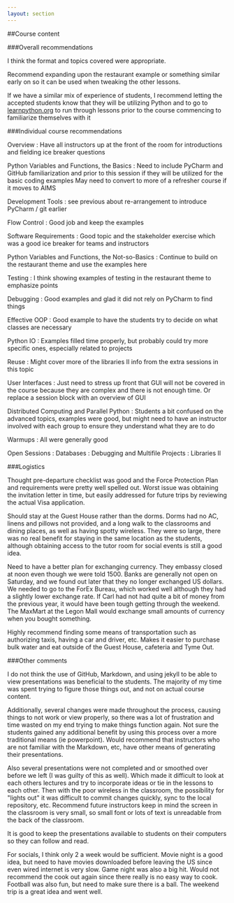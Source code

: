 ```yaml
---
layout: section
---
```

##Course content

###Overall recommendations

I think the format and topics covered were appropriate.

Recommend expanding upon the restaurant example or something similar early on so
it can be used when tweaking the other lessons.

If we have a similar mix of experience of students, I recommend letting the
accepted students know that they will be utilizing Python and to go to
[learnpython.org](http://learnpython.org) to run through lessons prior to the course commencing to
familiarize themselves with it

###Individual course recommendations

Overview
:	Have all instructors up at the front of the room for introductions and fielding ice breaker questions

Python Variables and Functions, the Basics
:	Need to include PyCharm and GitHub familiarization and prior to this session
if they will be utilized for the basic coding examples
May need to convert to more of a refresher course if it moves to AIMS

Development Tools
:	see previous about re-arrangement to introduce PyCharm / git earlier

Flow Control
:	Good job and keep the examples

Software Requirements
:	Good topic and the stakeholder exercise which was a good ice breaker for teams and instructors

Python Variables and Functions, the Not-so-Basics
:	Continue to build on the restaurant theme and use the examples here

Testing
:	I think showing examples of testing in the restaurant theme to emphasize points

Debugging
: Good examples and glad it did not rely on PyCharm to find things

Effective OOP
:	Good example to have the students try to decide on what classes are necessary

Python IO
:	Examples filled time properly, but probably could try more specific ones, especially related to projects

Reuse
:	Might cover more of the libraries II info from the extra sessions in this topic

User Interfaces
:	Just need to stress up front that GUI will not be covered in the course
because they are complex and there is not enough time. Or replace a session
block with an overview of GUI

Distributed Computing and Parallel Python
:	Students a bit confused on the advanced topics, examples were good, but might
need to have an instructor involved with each group to ensure they understand
what they are to do

Warmups
: All were generally good

Open Sessions
: Databases
: Debugging and Multifile Projects
: Libraries II


###Logistics

Thought pre-departure checklist was good and the Force Protection Plan and
requirements were pretty well spelled out.  Worst issue was obtaining the
invitation letter in time, but easily addressed for future trips by reviewing
the actual Visa application.

Should stay at the Guest House rather than the dorms.  Dorms had no AC, linens
and pillows not provided, and a long walk to the classrooms and dining places,
as well as having spotty wireless. They were so large, there was no real benefit
for staying in the same location as the students, although obtaining access to
the tutor room for social events is still a good idea.

Need to have a better plan for exchanging currency.  They embassy closed at noon
even though we were told 1500.  Banks are generally not open on Saturday, and we
found out later that they no longer exchanged US dollars.  We needed to go to
the ForEx Bureau, which worked well although they had a slightly lower exchange
rate.  If Carl had not had quite a bit of money from the previous
year, it would have been tough getting through the weekend.  The MaxMart at the
Legon Mall would exchange small amounts of currency when you bought something.

Highly recommend finding some means of transportation such as authorizing taxis,
having a car and driver, etc.  Makes it easier to purchase bulk water and eat
outside of the Guest House, cafeteria and Tyme Out.

###Other comments

I do not think the use of GitHub, Markdown, and using jekyll to be able to view
presentations was beneficial to the students.  The majority of my time was spent
trying to figure those things out, and not on actual course content.

Additionally, several changes were made throughout the process, causing things
to not work or view properly, so there was a lot of frustration and time wasted
on my end trying to make things function again.  Not sure the students gained
any additional benefit by using this process over a more traditional means (ie
powerpoint).  Would recommend that instructors who are not familiar with the
Markdown, etc, have other means of generating their presentations.

Also several presentations were not completed and or smoothed over before we
left (I was guilty of this as well). Which made it difficult to look at each
others lectures and try to incorporate ideas or tie in the lessons to each
other.  Then with the poor wireless in the classroom, the possibility for \"lights
out\" it was difficult to commit changes quickly, sync to the local repository,
etc. Recommend future instructors keep in mind the screen in the classroom is
very small, so small font or lots of text is unreadable from the back of the
classroom.

It is good to keep the presentations available to students on their
computers so they can follow and read.

For socials, I think only 2 a week would be sufficient.  Movie night is a good
idea, but need to have movies downloaded before leaving the US since even wired
internet is very slow.  Game night was also a big hit.  Would not recommend the
cook out again since there really is no easy way to cook. Football was also fun,
but need to make sure there is a ball. The weekend trip is a great idea and went
well.
